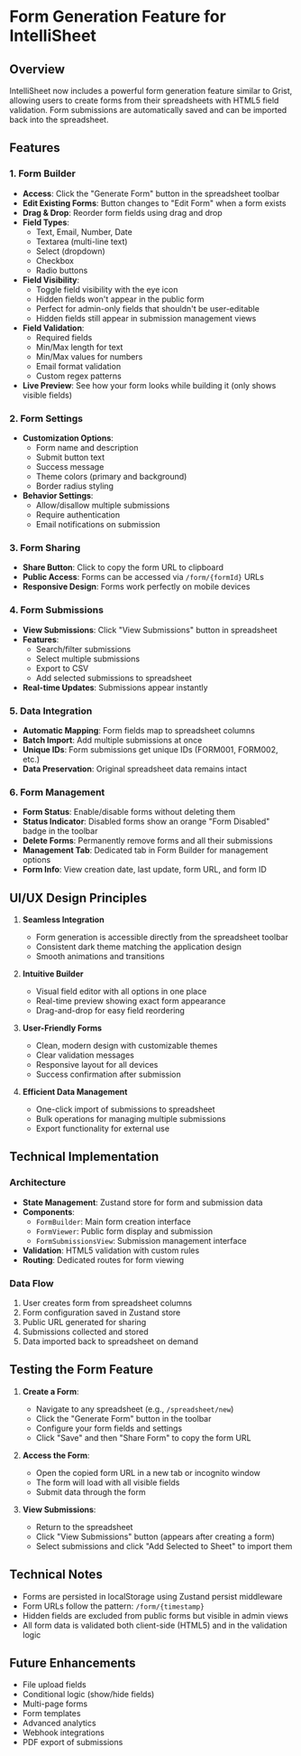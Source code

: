 # Form Generation Feature for IntelliSheet

## Overview
IntelliSheet now includes a powerful form generation feature similar to Grist, allowing users to create forms from their spreadsheets with HTML5 field validation. Form submissions are automatically saved and can be imported back into the spreadsheet.

## Features

### 1. Form Builder
- **Access**: Click the "Generate Form" button in the spreadsheet toolbar
- **Edit Existing Forms**: Button changes to "Edit Form" when a form exists
- **Drag & Drop**: Reorder form fields using drag and drop
- **Field Types**: 
  - Text, Email, Number, Date
  - Textarea (multi-line text)
  - Select (dropdown)
  - Checkbox
  - Radio buttons
- **Field Visibility**:
  - Toggle field visibility with the eye icon
  - Hidden fields won't appear in the public form
  - Perfect for admin-only fields that shouldn't be user-editable
  - Hidden fields still appear in submission management views
- **Field Validation**:
  - Required fields
  - Min/Max length for text
  - Min/Max values for numbers
  - Email format validation
  - Custom regex patterns
- **Live Preview**: See how your form looks while building it (only shows visible fields)

### 2. Form Settings
- **Customization Options**:
  - Form name and description
  - Submit button text
  - Success message
  - Theme colors (primary and background)
  - Border radius styling
- **Behavior Settings**:
  - Allow/disallow multiple submissions
  - Require authentication
  - Email notifications on submission

### 3. Form Sharing
- **Share Button**: Click to copy the form URL to clipboard
- **Public Access**: Forms can be accessed via `/form/{formId}` URLs
- **Responsive Design**: Forms work perfectly on mobile devices

### 4. Form Submissions
- **View Submissions**: Click "View Submissions" button in spreadsheet
- **Features**:
  - Search/filter submissions
  - Select multiple submissions
  - Export to CSV
  - Add selected submissions to spreadsheet
- **Real-time Updates**: Submissions appear instantly

### 5. Data Integration
- **Automatic Mapping**: Form fields map to spreadsheet columns
- **Batch Import**: Add multiple submissions at once
- **Unique IDs**: Form submissions get unique IDs (FORM001, FORM002, etc.)
- **Data Preservation**: Original spreadsheet data remains intact

### 6. Form Management
- **Form Status**: Enable/disable forms without deleting them
- **Status Indicator**: Disabled forms show an orange "Form Disabled" badge in the toolbar
- **Delete Forms**: Permanently remove forms and all their submissions
- **Management Tab**: Dedicated tab in Form Builder for management options
- **Form Info**: View creation date, last update, form URL, and form ID

## UI/UX Design Principles

1. **Seamless Integration**
   - Form generation is accessible directly from the spreadsheet toolbar
   - Consistent dark theme matching the application design
   - Smooth animations and transitions

2. **Intuitive Builder**
   - Visual field editor with all options in one place
   - Real-time preview showing exact form appearance
   - Drag-and-drop for easy field reordering

3. **User-Friendly Forms**
   - Clean, modern design with customizable themes
   - Clear validation messages
   - Responsive layout for all devices
   - Success confirmation after submission

4. **Efficient Data Management**
   - One-click import of submissions to spreadsheet
   - Bulk operations for managing multiple submissions
   - Export functionality for external use

## Technical Implementation

### Architecture
- **State Management**: Zustand store for form and submission data
- **Components**:
  - `FormBuilder`: Main form creation interface
  - `FormViewer`: Public form display and submission
  - `FormSubmissionsView`: Submission management interface
- **Validation**: HTML5 validation with custom rules
- **Routing**: Dedicated routes for form viewing

### Data Flow
1. User creates form from spreadsheet columns
2. Form configuration saved in Zustand store
3. Public URL generated for sharing
4. Submissions collected and stored
5. Data imported back to spreadsheet on demand

## Testing the Form Feature

1. **Create a Form**:
   - Navigate to any spreadsheet (e.g., `/spreadsheet/new`)
   - Click the "Generate Form" button in the toolbar
   - Configure your form fields and settings
   - Click "Save" and then "Share Form" to copy the form URL

2. **Access the Form**:
   - Open the copied form URL in a new tab or incognito window
   - The form will load with all visible fields
   - Submit data through the form

3. **View Submissions**:
   - Return to the spreadsheet
   - Click "View Submissions" button (appears after creating a form)
   - Select submissions and click "Add Selected to Sheet" to import them

## Technical Notes

- Forms are persisted in localStorage using Zustand persist middleware
- Form URLs follow the pattern: `/form/{timestamp}`
- Hidden fields are excluded from public forms but visible in admin views
- All form data is validated both client-side (HTML5) and in the validation logic

## Future Enhancements
- File upload fields
- Conditional logic (show/hide fields)
- Multi-page forms
- Form templates
- Advanced analytics
- Webhook integrations
- PDF export of submissions